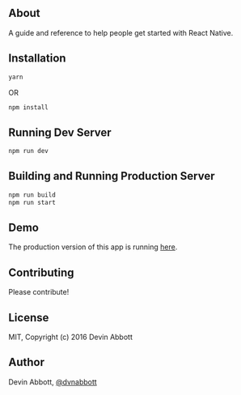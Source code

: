 ## About

A guide and reference to help people get started with React Native.

## Installation

```bash
yarn
```

OR

```bash
npm install
```

## Running Dev Server

```bash
npm run dev
```

## Building and Running Production Server

```bash
npm run build
npm run start
```

## Demo

The production version of this app is running [here](http://www.reactnativeexpress.com).

## Contributing

Please contribute!

## License

MIT, Copyright (c) 2016 Devin Abbott

## Author

Devin Abbott, [@dvnabbott](http://twitter.com/dvnabbott)

